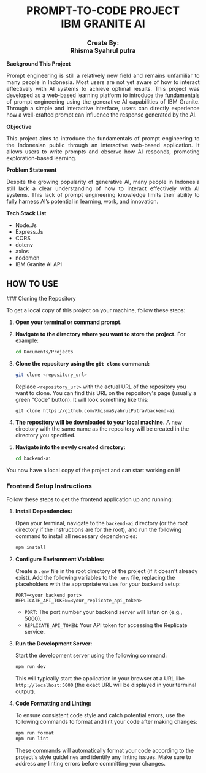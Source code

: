 <h1 align="center">PROMPT-TO-CODE PROJECT<br/>IBM GRANITE AI</h1>

<h3 align="center">Create By: <br/>Rhisma Syahrul putra</h3>

**Background This Project**

<p align="justify">Prompt engineering is still a relatively new field and remains unfamiliar to many people in Indonesia. Most users are not yet aware of how to interact effectively with AI systems to achieve optimal results. This project was developed as a web-based learning platform to introduce the fundamentals of prompt engineering using the generative AI capabilities of IBM Granite. Through a simple and interactive interface, users can directly experience how a well-crafted prompt can influence the response generated by the AI.</p>

**Objective**

<p align="justify">This project aims to introduce the fundamentals of prompt engineering to the Indonesian public through an interactive web-based application. It allows users to write prompts and observe how AI responds, promoting exploration-based learning.</p>

**Problem Statement**

<p align="justify">Despite the growing popularity of generative AI, many people in Indonesia still lack a clear understanding of how to interact effectively with AI systems. This lack of prompt engineering knowledge limits their ability to fully harness AI’s potential in learning, work, and innovation.</p>

**Tech Stack List**

- Node.Js
- Express.Js
- CORS
- dotenv
- axios
- nodemon
- IBM Granite AI API

<h2>HOW TO USE</h2>
### Cloning the Repository

To get a local copy of this project on your machine, follow these steps:

1.  **Open your terminal or command prompt.**

2.  **Navigate to the directory where you want to store the project.** For example:

    ```bash
    cd Documents/Projects
    ```

3.  **Clone the repository using the `git clone` command:**

    ```bash
    git clone <repository_url>
    ```

    Replace `<repository_url>` with the actual URL of the repository you want to clone. You can find this URL on the repository's page (usually a green "Code" button). It will look something like this:

    ```
    git clone https://github.com/RhismaSyahrulPutra/backend-ai
    ```

4.  **The repository will be downloaded to your local machine.** A new directory with the same name as the repository will be created in the directory you specified.

5.  **Navigate into the newly created directory:**

    ```bash
    cd backend-ai
    ```

You now have a local copy of the project and can start working on it!

### Frontend Setup Instructions

Follow these steps to get the frontend application up and running:

1.  **Install Dependencies:**

    Open your terminal, navigate to the `backend-ai` directory (or the root directory if the instructions are for the root), and run the following command to install all necessary dependencies:

    ```bash
    npm install
    ```

2.  **Configure Environment Variables:**

    Create a `.env` file in the root directory of the project (if it doesn't already exist). Add the following variables to the `.env` file, replacing the placeholders with the appropriate values for your backend setup:

    ```
    PORT=<your_backend_port>
    REPLICATE_API_TOKEN=<your_replicate_api_token>

    ```

    - `PORT`: The port number your backend server will listen on (e.g., 5000).
    - `REPLICATE_API_TOKEN`: Your API token for accessing the Replicate service.

3.  **Run the Development Server:**

    Start the development server using the following command:

    ```bash
    npm run dev
    ```

    This will typically start the application in your browser at a URL like `http://localhost:5000` (the exact URL will be displayed in your terminal output).

4.  **Code Formatting and Linting:**

    To ensure consistent code style and catch potential errors, use the following commands to format and lint your code after making changes:

    ```bash
    npm run format
    npm run lint
    ```

    These commands will automatically format your code according to the project's style guidelines and identify any linting issues. Make sure to address any linting errors before committing your changes.
